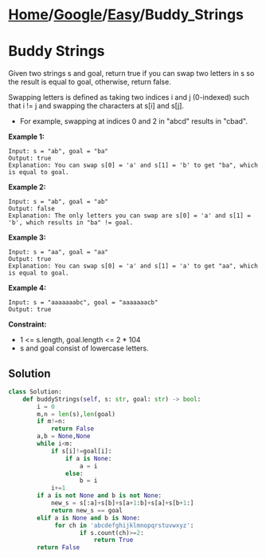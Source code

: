 # [Home](./../..)/[Google](./..)/[Easy](./)/Buddy_Strings
<h1>Buddy Strings</h1>

<p>
Given two strings s and goal, return true if you can swap two letters in s so the result is equal to goal, otherwise, return false.
</p>
<p>
Swapping letters is defined as taking two indices i and j (0-indexed) such that i != j and swapping the characters at s[i] and s[j].
</p>

- For example, swapping at indices 0 and 2 in "abcd" results in "cbad".

<b>Example 1:</b>

    Input: s = "ab", goal = "ba"
    Output: true
    Explanation: You can swap s[0] = 'a' and s[1] = 'b' to get "ba", which is equal to goal.

<b>Example 2:</b>

    Input: s = "ab", goal = "ab"
    Output: false
    Explanation: The only letters you can swap are s[0] = 'a' and s[1] = 'b', which results in "ba" != goal.

<b>Example 3:</b>

    Input: s = "aa", goal = "aa"
    Output: true
    Explanation: You can swap s[0] = 'a' and s[1] = 'a' to get "aa", which is equal to goal.

<b>Example 4:</b>

    Input: s = "aaaaaaabc", goal = "aaaaaaacb"
    Output: true

<b>Constraint:</b>
- 1 <= s.length, goal.length <= 2 * 104
- s and goal consist of lowercase letters.

<h2>Solution</h2>

```python
class Solution:
    def buddyStrings(self, s: str, goal: str) -> bool:
        i = 0
        m,n = len(s),len(goal)
        if m!=n:
            return False
        a,b = None,None
        while i<m:
            if s[i]!=goal[i]:
                if a is None:
                    a = i
                else:
                    b = i
            i+=1
        if a is not None and b is not None:
            new_s = s[:a]+s[b]+s[a+1:b]+s[a]+s[b+1:]
            return new_s == goal
        elif a is None and b is None:
             for ch in 'abcdefghijklmnopqrstuvwxyz':
                    if s.count(ch)>=2:
                        return True
        return False
```
